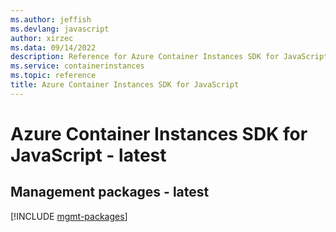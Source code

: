 ```yaml
---
ms.author: jeffish
ms.devlang: javascript
author: xirzec
ms.data: 09/14/2022
description: Reference for Azure Container Instances SDK for JavaScript
ms.service: containerinstances
ms.topic: reference
title: Azure Container Instances SDK for JavaScript
---
```

# Azure Container Instances SDK for JavaScript - latest

## Management packages - latest
[!INCLUDE [mgmt-packages](container-instances-mgmt-index.md)]